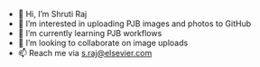 - 👋 Hi, I’m Shruti Raj
- 👀 I’m interested in uploading PJB images and photos to GitHub
- 🌱 I’m currently learning PJB workflows
- 💞️ I’m looking to collaborate on image uploads
- 📫 Reach me via s.raj@elsevier.com

<!---
2022shruti/2022shruti is a ✨ special ✨ repository because its `README.md` (this file) appears on your GitHub profile.
You can click the Preview link to take a look at your changes.
--->
